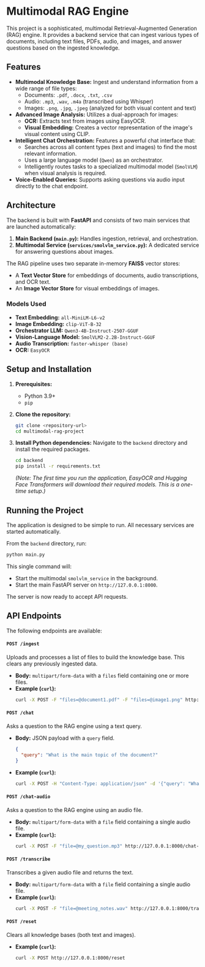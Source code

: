 # Multimodal RAG Engine

This project is a sophisticated, multimodal Retrieval-Augmented Generation (RAG) engine. It provides a backend service that can ingest various types of documents, including text files, PDFs, audio, and images, and answer questions based on the ingested knowledge.

## Features

- **Multimodal Knowledge Base:** Ingest and understand information from a wide range of file types:
    - Documents: `.pdf`, `.docx`, `.txt`, `.csv`
    - Audio: `.mp3`, `.wav`, `.m4a` (transcribed using Whisper)
    - Images: `.png`, `.jpg`, `.jpeg` (analyzed for both visual content and text)
- **Advanced Image Analysis:** Utilizes a dual-approach for images:
    - **OCR:** Extracts text from images using EasyOCR.
    - **Visual Embedding:** Creates a vector representation of the image's visual content using CLIP.
- **Intelligent Chat Orchestration:** Features a powerful chat interface that:
    - Searches across all content types (text and images) to find the most relevant information.
    - Uses a large language model (`Qwen`) as an orchestrator.
    - Intelligently routes tasks to a specialized multimodal model (`SmolVLM`) when visual analysis is required.
- **Voice-Enabled Queries:** Supports asking questions via audio input directly to the chat endpoint.

## Architecture

The backend is built with **FastAPI** and consists of two main services that are launched automatically:

1.  **Main Backend (`main.py`):** Handles ingestion, retrieval, and orchestration.
2.  **Multimodal Service (`services/smolvlm_service.py`):** A dedicated service for answering questions about images.

The RAG pipeline uses two separate in-memory **FAISS** vector stores:
- A **Text Vector Store** for embeddings of documents, audio transcriptions, and OCR text.
- An **Image Vector Store** for visual embeddings of images.

### Models Used

- **Text Embedding:** `all-MiniLM-L6-v2`
- **Image Embedding:** `clip-ViT-B-32`
- **Orchestrator LLM:** `Qwen3-4B-Instruct-2507-GGUF`
- **Vision-Language Model:** `SmolVLM2-2.2B-Instruct-GGUF`
- **Audio Transcription:** `faster-whisper (base)`
- **OCR:** `EasyOCR`

## Setup and Installation

1.  **Prerequisites:**
    - Python 3.9+
    - `pip`

2.  **Clone the repository:**
    ```bash
    git clone <repository-url>
    cd multimodal-rag-project
    ```

3.  **Install Python dependencies:**
    Navigate to the `backend` directory and install the required packages.
    ```bash
    cd backend
    pip install -r requirements.txt
    ```
    *(Note: The first time you run the application, EasyOCR and Hugging Face Transformers will download their required models. This is a one-time setup.)*
    
    


## Running the Project

The application is designed to be simple to run. All necessary services are started automatically.

From the `backend` directory, run:
```bash
python main.py
```
This single command will:
- Start the multimodal `smolvlm_service` in the background.
- Start the main FastAPI server on `http://127.0.0.1:8000`.

The server is now ready to accept API requests.

## API Endpoints

The following endpoints are available:

#### `POST /ingest`
Uploads and processes a list of files to build the knowledge base. This clears any previously ingested data.

- **Body:** `multipart/form-data` with a `files` field containing one or more files.
- **Example (`curl`):**
  ```bash
  curl -X POST -F "files=@document1.pdf" -F "files=@image1.png" http://127.0.0.1:8000/ingest
  ```

#### `POST /chat`
Asks a question to the RAG engine using a text query.

- **Body:** JSON payload with a `query` field.
  ```json
  {
    "query": "What is the main topic of the document?"
  }
  ```
- **Example (`curl`):**
  ```bash
  curl -X POST -H "Content-Type: application/json" -d '{"query": "What is written in the image?"}' http://127.0.0.1:8000/chat
  ```

#### `POST /chat-audio`
Asks a question to the RAG engine using an audio file.

- **Body:** `multipart/form-data` with a `file` field containing a single audio file.
- **Example (`curl`):**
  ```bash
  curl -X POST -F "file=@my_question.mp3" http://127.0.0.1:8000/chat-audio
  ```

#### `POST /transcribe`
Transcribes a given audio file and returns the text.

- **Body:** `multipart/form-data` with a `file` field containing a single audio file.
- **Example (`curl`):**
  ```bash
  curl -X POST -F "file=@meeting_notes.wav" http://127.0.0.1:8000/transcribe
  ```

#### `POST /reset`
Clears all knowledge bases (both text and images).

- **Example (`curl`):**
  ```bash
  curl -X POST http://127.0.0.1:8000/reset
  ```

